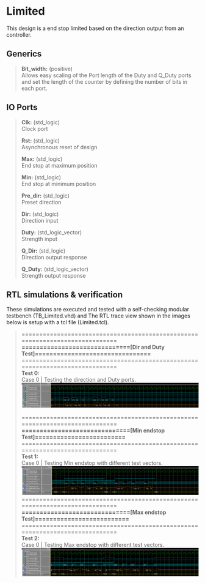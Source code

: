 # Limited
This design is a end stop limited based on the direction output from an controller.<br>

  ## Generics
  > **Bit_width:** (positive)<br> Allows easy scaling of the Port length of the Duty and Q_Duty ports and set the length of the counter by defining the number of bits in each port.<br>
  
  ## IO Ports
  > **Clk:** (std_logic)<br>   Clock port<br>
  > 
  > **Rst:** (std_logic)<br>   Asynchronous reset of design<br>
  > 
  > **Max:** (std_logic)<br>   End stop at maximum position <br> 
  > 
  > **Min:** (std_logic)<br>   End stop at minimum position <br> 
  > 
  > **Pre_dir:** (std_logic)<br>        Preset direction <br> 
  >
  > **Dir:** (std_logic)<br>            Direction input <br> 
  >
  > **Duty:** (std_logic_vector)<br>    Strength  input <br> 
  >
  > **Q_Dir:** (std_logic)<br>          Direction output response <br> 
  >
  > **Q_Duty:** (std_logic_vector)<br>  Strength  output response <br> 
 
  ## RTL simulations & verification
  These simulations are executed and tested with a self-checking modular testbench (TB_Limited.vhd) and
  The RTL trace view shown in the images below is setup with a tcl file (Limited.tcl).

> =============================================================================<br>
> **==============================[Dir and Duty Test]================================**<br>
> =============================================================================<br>
> **Test 0:**<br>
> Case 0 | Testing the direction and Duty ports.
> ![Dir_and_Duty_Test0](Images/Test0_Dir_and_Duty_RTL_view.png "Dir & Duty Test0")
>
> =============================================================================<br>
> **==============================[Min endstop Test]=========================**<br>
> =============================================================================<br>
> **Test 1:**<br>
> Case 0 | Testing Min endstop with different test vectors.
> ![Min_endstop_Test1](Images/Test1_Min_endstop_RTL_view.png "Min endstop Test1")
> =============================================================================<br>
> **==============================[Max endstop Test]==========================**<br>
> =============================================================================<br>
> **Test 2:**<br>
> Case 0 | Testing Max endstop with different test vectors.
> ![Max_endstop_Test2](Images/Test2_Max_endstop_RTL_view.png "Max endstop Test2")
